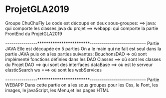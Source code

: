 # ProjetGLA2019
Groupe ChuChuFly
Le code est découpé en deux sous-groupes:
  ==> java: qui comporte les classes java du projet
  ==> webapp: qui comporte la partie FrontEnd du ProjetGLA2019

----------------************************----------------------------
                            Partie JAVA
Elle est découpée en 5 parties
On a le main qui ne fait est seul dans la partie JAVA
puis on a les parties suivantes:
  BouchonsDAO => où sont implémenté fonctions définies dans les DAO
  Classes ==> où sont les classes du Projet
  DAO  ==> qui sont des interfaces
  dataBase ==> où est le serveur elasticSearch
  ws ===> où sont les webServices

----------------************************----------------------------
                          Partie WEBAPP
Dans cette partie on a les sous groupes pour les Css, le Font, les images, le javaScript, les Menu,et les pages HTML

